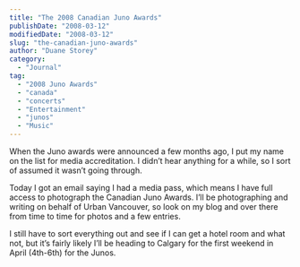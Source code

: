 ```yaml
---
title: "The 2008 Canadian Juno Awards"
publishDate: "2008-03-12"
modifiedDate: "2008-03-12"
slug: "the-canadian-juno-awards"
author: "Duane Storey"
category:
  - "Journal"
tag:
  - "2008 Juno Awards"
  - "canada"
  - "concerts"
  - "Entertainment"
  - "junos"
  - "Music"
---
```


When the Juno awards were announced a few months ago, I put my name on the list for media accreditation. I didn’t hear anything for a while, so I sort of assumed it wasn’t going through.

Today I got an email saying I had a media pass, which means I have full access to photograph the Canadian Juno Awards. I’ll be photographing and writing on behalf of Urban Vancouver, so look on my blog and over there from time to time for photos and a few entries.

I still have to sort everything out and see if I can get a hotel room and what not, but it’s fairly likely I’ll be heading to Calgary for the first weekend in April (4th-6th) for the Junos.